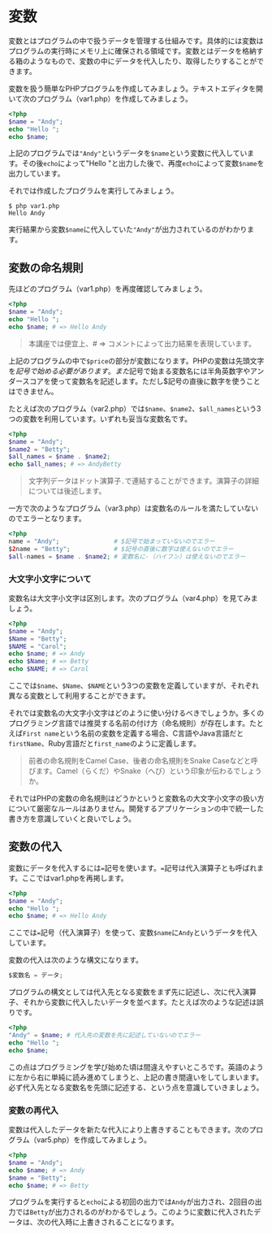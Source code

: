 # 変数

変数とはプログラムの中で扱うデータを管理する仕組みです。具体的には変数はプログラムの実行時にメモリ上に確保される領域です。変数とはデータを格納する箱のようなもので、変数の中にデータを代入したり、取得したりすることができます。

変数を扱う簡単なPHPプログラムを作成してみましょう。テキストエディタを開いて次のプログラム（var1.php）を作成してみましょう。

```php
<?php
$name = "Andy";
echo "Hello ";
echo $name;
```

上記のプログラムでは`"Andy"`というデータを`$name`という変数に代入しています。その後`echo`によって"Hello "と出力した後で、再度`echo`によって変数`$name`を出力しています。

それでは作成したプログラムを実行してみましょう。

```
$ php var1.php
Hello Andy
```

実行結果から変数`$name`に代入していた`"Andy"`が出力されているのがわかります。


## 変数の命名規則

先ほどのプログラム（var1.php）を再度確認してみましょう。

```php
<?php
$name = "Andy";
echo "Hello ";
echo $name; # => Hello Andy
```

> 本講座では便宜上、# => コメントによって出力結果を表現しています。

上記のプログラムの中で`$price`の部分が変数になります。PHPの変数は先頭文字を$記号で始める必要があります。また$記号で始まる変数名には半角英数字やアンダースコアを使って変数名を記述します。ただし$記号の直後に数字を使うことはできません。

たとえば次のプログラム（var2.php）では`$name`、`$name2`、`$all_names`という3つの変数を利用しています。いずれも妥当な変数名です。

```php
<?php
$name = "Andy";
$name2 = "Betty";
$all_names = $name . $name2;
echo $all_names; # => AndyBetty
```

> 文字列データはドット演算子`.`で連結することができます。演算子の詳細については後述します。

一方で次のようなプログラム（var3.php）は変数名のルールを満たしていないのでエラーとなります。

```php
<?php
name = "Andy";               # $記号で始まっていないのでエラー
$2name = "Betty";            # $記号の直後に数字は使えないのでエラー
$all-names = $name . $name2; # 変数名に-（ハイフン）は使えないのでエラー
```

### 大文字小文字について

変数名は大文字小文字は区別します。次のプログラム（var4.php）を見てみましょう。

```php
<?php
$name = "Andy";
$Name = "Betty";
$NAME = "Carol";
echo $name; # => Andy
echo $Name; # => Betty
echo $NAME; # => Carol
```

ここでは`$name`、`$Name`、`$NAME`という3つの変数を定義していますが、それぞれ異なる変数として利用することができます。

それでは変数名の大文字小文字はどのように使い分けるべきでしょうか。多くのプログラミング言語では推奨する名前の付け方（命名規則）が存在します。たとえば`First name`という名前の変数を定義する場合、C言語やJava言語だと`firstName`、Ruby言語だと`first_name`のように定義します。

> 前者の命名規則をCamel Case、後者の命名規則をSnake Caseなどと呼びます。Camel（らくだ）やSnake（へび）という印象が伝わるでしょうか。

それではPHPの変数の命名規則はどうかというと変数名の大文字小文字の扱い方について厳密なルールはありません。開発するアプリケーションの中で統一した書き方を意識していくと良いでしょう。

## 変数の代入

変数にデータを代入するには`=`記号を使います。`=`記号は代入演算子とも呼ばれます。ここではvar1.phpを再掲します。

```php
<?php
$name = "Andy";
echo "Hello ";
echo $name; # => Hello Andy
```

ここでは`=`記号（代入演算子）を使って、変数`$name`に`Andy`というデータを代入しています。

変数の代入は次のような構文になります。

```php
$変数名 = データ;
```

プログラムの構文としては代入先となる変数をまず先に記述し、次に代入演算子、それから変数に代入したいデータを並べます。たとえば次のような記述は誤りです。

```php
<?php
"Andy" = $name; # 代入先の変数を先に記述していないのでエラー
echo "Hello ";
echo $name;
```

この点はプログラミングを学び始めた頃は間違えやすいところです。英語のように左から右に単純に読み進めてしまうと、上記の書き間違いをしてしまいます。必ず代入先となる変数名を先頭に記述する、という点を意識していきましょう。

### 変数の再代入

変数は代入したデータを新たな代入により上書きすることもできます。次のプログラム（var5.php）を作成してみましょう。

```php
<?php
$name = "Andy";
echo $name; # => Andy
$name = "Betty";
echo $name; # => Betty
```

プログラムを実行すると`echo`による初回の出力では`Andy`が出力され、2回目の出力では`Betty`が出力されるのがわかるでしょう。このように変数に代入されたデータは、次の代入時に上書きされることになります。


